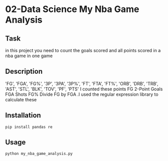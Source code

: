 # 02-Data Science My Nba Game Analysis

## Task
in this project you need to count the goals scored and all points scored in a nba game in one game

## Description
'FG', 'FGA', 'FG%', '3P', '3PA', '3P%', 'FT', 'FTA', 'FT%', 'ORB', 'DRB', 'TRB', 'AST', 'STL', 'BLK', 'TOV', 'PF', 'PTS' I counted these points
FG 2-Point Goals FGA Shots FG% Divide FG by FGA .I used the regular expression library to calculate these

## Installation
```
pip install pandas re
```

## Usage
```
python my_nba_game_analysis.py
```
